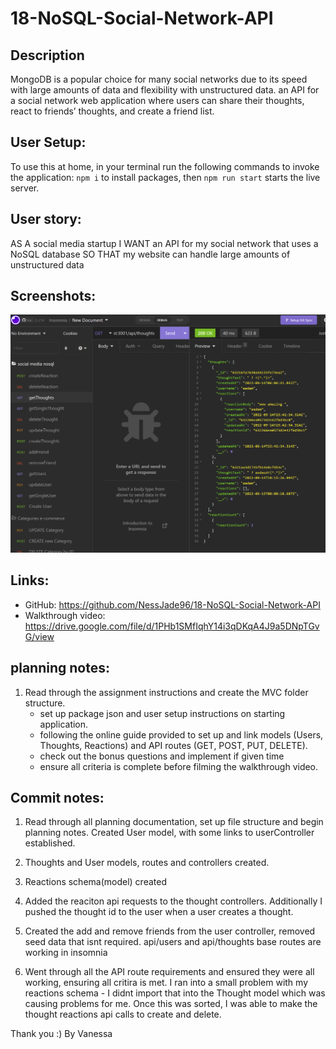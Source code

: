 # 18-NoSQL-Social-Network-API

## Description

MongoDB is a popular choice for many social networks due to its speed with large amounts of data and flexibility with unstructured data. an API for a social network web application where users can share their thoughts, react to friends’ thoughts, and create a friend list.

## User Setup:

To use this at home, in your terminal run the following commands to invoke the application: `npm i` to install packages, then `npm run start` starts the live server.

## User story:

AS A social media startup
I WANT an API for my social network that uses a NoSQL database
SO THAT my website can handle large amounts of unstructured data

## Screenshots:

![image](./assets/images/Insomnia.PNG)

## Links:

- GitHub: https://github.com/NessJade96/18-NoSQL-Social-Network-API
- Walkthrough video: https://drive.google.com/file/d/1PHb1SMfIqhY14i3qDKqA4J9a5DNpTGvG/view

## planning notes:

1. Read through the assignment instructions and create the MVC folder structure.
   - set up package json and user setup instructions on starting application.
   - following the online guide provided to set up and link models (Users, Thoughts, Reactions) and API routes (GET, POST, PUT, DELETE).
   - check out the bonus questions and implement if given time
   - ensure all criteria is complete before filming the walkthrough video.

## Commit notes:

1. Read through all planning documentation, set up file structure and begin planning notes. Created User model, with some links to userController established.

2. Thoughts and User models, routes and controllers created.

3. Reactions schema(model) created

4. Added the reaciton api requests to the thought controllers. Additionally I pushed the thought id to the user when a user creates a thought.

5. Created the add and remove friends from the user controller, removed seed data that isnt required. api/users and api/thoughts base routes are working in insomnia

6. Went through all the API route requirements and ensured they were all working, ensuring all critira is met. I ran into a small problem with my reactions schema - I didnt import that into the Thought model which was causing problems for me. Once this was sorted, I was able to make the thought reactions api calls to create and delete.

Thank you :)
By Vanessa
